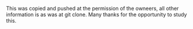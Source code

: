 This was copied and pushed at the permission of the owneers, all other information is as was at git clone. Many thanks for the opportunity to study this.
